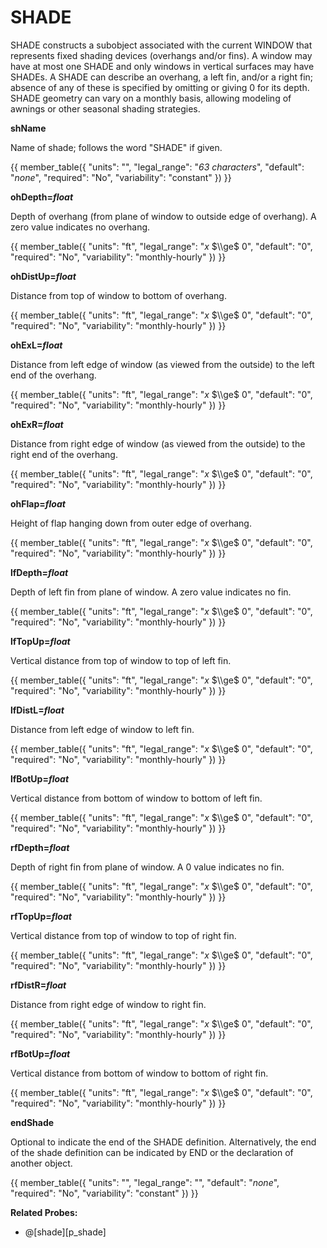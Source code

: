 # SHADE

SHADE constructs a subobject associated with the current WINDOW that represents fixed shading devices (overhangs and/or fins). A window may have at most one SHADE and only windows in vertical surfaces may have SHADEs. A SHADE can describe an overhang, a left fin, and/or a right fin; absence of any of these is specified by omitting or giving 0 for its depth. SHADE geometry can vary on a monthly basis, allowing modeling of awnings or other seasonal shading strategies.

<!--
  ??Add figure showing shading geometry; describe overhangs and fins.
-->
**shName**

Name of shade; follows the word "SHADE" if given.

{{
  member_table({
    "units": "",
    "legal_range": "*63 characters*", 
    "default": "*none*",
    "required": "No",
    "variability": "constant" 
  })
}}

**ohDepth=*float***

Depth of overhang (from plane of window to outside edge of overhang). A zero value indicates no overhang.

{{
  member_table({
    "units": "ft",
    "legal_range": "*x* $\\ge$ 0", 
    "default": "0",
    "required": "No",
    "variability": "monthly-hourly" 
  })
}}

**ohDistUp=*float***

Distance from top of window to bottom of overhang.

{{
  member_table({
    "units": "ft",
    "legal_range": "*x* $\\ge$ 0", 
    "default": "0",
    "required": "No",
    "variability": "monthly-hourly" 
  })
}}

**ohExL=*float***

Distance from left edge of window (as viewed from the outside) to the left end of the overhang.

{{
  member_table({
    "units": "ft",
    "legal_range": "*x* $\\ge$ 0", 
    "default": "0",
    "required": "No",
    "variability": "monthly-hourly" 
  })
}}

**ohExR=*float***

Distance from right edge of window (as viewed from the outside) to the right end of the overhang.

{{
  member_table({
    "units": "ft",
    "legal_range": "*x* $\\ge$ 0", 
    "default": "0",
    "required": "No",
    "variability": "monthly-hourly" 
  })
}}

**ohFlap=*float***

Height of flap hanging down from outer edge of overhang.

{{
  member_table({
    "units": "ft",
    "legal_range": "*x* $\\ge$ 0", 
    "default": "0",
    "required": "No",
    "variability": "monthly-hourly" 
  })
}}

**lfDepth=*float***

Depth of left fin from plane of window. A zero value indicates no fin.

{{
  member_table({
    "units": "ft",
    "legal_range": "*x* $\\ge$ 0", 
    "default": "0",
    "required": "No",
    "variability": "monthly-hourly" 
  })
}}

**lfTopUp=*float***

Vertical distance from top of window to top of left fin.

{{
  member_table({
    "units": "ft",
    "legal_range": "*x* $\\ge$ 0", 
    "default": "0",
    "required": "No",
    "variability": "monthly-hourly" 
  })
}}

**lfDistL=*float***

Distance from left edge of window to left fin.

{{
  member_table({
    "units": "ft",
    "legal_range": "*x* $\\ge$ 0", 
    "default": "0",
    "required": "No",
    "variability": "monthly-hourly" 
  })
}}

**lfBotUp=*float***

Vertical distance from bottom of window to bottom of left fin.

{{
  member_table({
    "units": "ft",
    "legal_range": "*x* $\\ge$ 0", 
    "default": "0",
    "required": "No",
    "variability": "monthly-hourly" 
  })
}}

**rfDepth=*float***

Depth of right fin from plane of window. A 0 value indicates no fin.

{{
  member_table({
    "units": "ft",
    "legal_range": "*x* $\\ge$ 0", 
    "default": "0",
    "required": "No",
    "variability": "monthly-hourly" 
  })
}}

**rfTopUp=*float***

Vertical distance from top of window to top of right fin.

{{
  member_table({
    "units": "ft",
    "legal_range": "*x* $\\ge$ 0", 
    "default": "0",
    "required": "No",
    "variability": "monthly-hourly" 
  })
}}

**rfDistR=*float***

Distance from right edge of window to right fin.

{{
  member_table({
    "units": "ft",
    "legal_range": "*x* $\\ge$ 0", 
    "default": "0",
    "required": "No",
    "variability": "monthly-hourly" 
  })
}}

**rfBotUp=*float***

Vertical distance from bottom of window to bottom of right fin.

{{
  member_table({
    "units": "ft",
    "legal_range": "*x* $\\ge$ 0", 
    "default": "0",
    "required": "No",
    "variability": "monthly-hourly" 
  })
}}

**endShade**

Optional to indicate the end of the SHADE definition. Alternatively, the end of the shade definition can be indicated by END or the declaration of another object.

{{
  member_table({
    "units": "",
    "legal_range": "", 
    "default": "*none*",
    "required": "No",
    "variability": "constant" 
  })
}}

**Related Probes:**

- @[shade][p_shade]
